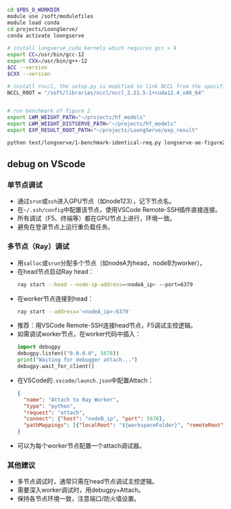 ```bash
cd $PBS_O_WORKDIR
module use /soft/modulefiles
module load conda
cd projects/LoongServe/
conda activate loongserve
    
# install longserve_cuda_kernels which requires gcc > 9
export CC=/usr/bin/gcc-12
export CXX=/usr/bin/g++-12
$CC --version
$CXX --version

# install rnccl, the setup.py is modified to link NCCL from the specified path
NCCL_ROOT = "/soft/libraries/nccl/nccl_2.21.5-1+cuda12.4_x86_64"


# run benchmark of figure 2
export LWM_WEIGHT_PATH="~/projects/hf_models"
export LWM_WEIGHT_DISTSERVE_PATH="~/projects/hf_models"
export EXP_RESULT_ROOT_PATH="~/projects/LoongServe/exp_result"

python test/longserve/1-benchmark-identical-req.py longserve-ae-figure2
```


## debug on VScode

### 单节点调试
- 通过`srun`或`ssh`进入GPU节点（如node123），记下节点名。
- 在`~/.ssh/config`中配置该节点，使用VSCode Remote-SSH插件直接连接。
- 所有调试（F5、终端等）都在GPU节点上进行，环境一致。
- 避免在登录节点上运行重负载任务。

### 多节点（Ray）调试
- 用`salloc`或`srun`分配多个节点（如nodeA为head，nodeB为worker）。
- 在head节点启动Ray head：
  ```bash
  ray start --head --node-ip-address=<nodeA_ip> --port=6379
  ```
- 在worker节点连接到head：
  ```bash
  ray start --address='<nodeA_ip>:6379'
  ```
- 推荐：用VSCode Remote-SSH连接head节点，F5调试主控逻辑。
- 如需调试worker节点，在worker代码中插入：
  ```python
  import debugpy
  debugpy.listen(("0.0.0.0", 5678))
  print("Waiting for debugger attach...")
  debugpy.wait_for_client()
  ```
- 在VSCode的`.vscode/launch.json`中配置Attach：
  ```json
  {
    "name": "Attach to Ray Worker",
    "type": "python",
    "request": "attach",
    "connect": {"host": "nodeB_ip", "port": 5678},
    "pathMappings": [{"localRoot": "${workspaceFolder}", "remoteRoot": "/path/to/your/code/on/nodeB"}]
  }
  ```
- 可以为每个worker节点配置一个attach调试器。

### 其他建议
- 多节点调试时，通常只需在head节点调试主控逻辑。
- 需要深入worker调试时，用debugpy+Attach。
- 保持各节点环境一致，注意端口/防火墙设置。